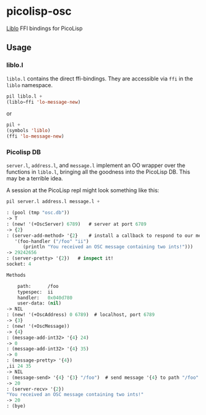 # picolisp-osc
[Liblo](http://liblo.sourceforge.net/) FFI bindings for PicoLisp

## Usage

### liblo.l
`liblo.l` contains the direct ffi-bindings. They are accessible via `ffi` in the `liblo` namespace.

```lisp
pil liblo.l +
(liblo~ffi 'lo-message-new)
```

or

```lisp 
pil +
(symbols 'liblo)
(ffi 'lo-message-new)
``` 

### Picolisp DB 
`server.l`, `address.l`, and `message.l` implement an OO wrapper over the functions in `liblo.l`, bringing all the goodness into the PicoLisp DB. This may be a terrible idea.

A session at the PicoLisp repl might look something like this:

```lisp
pil server.l address.l message.l +

: (pool (tmp "osc.db"))
-> T
: (new! '(+OscServer) 6789)   # server at port 6789
-> {2}
: (server-add-method> '{2}    # install a callback to respond to our message
   '(foo-handler ("/foo" "ii") 
      (println "You received an OSC message containing two ints!")))
-> 29242656
: (server-pretty> '{2})   # inspect it! 
socket: 4

Methods

    path:      /foo
    typespec:  ii
    handler:   0x040d780
    user-data: (nil)
-> NIL
: (new! '(+OscAddress) 0 6789)  # localhost, port 6789
-> {3}
: (new! '(+OscMessage))
-> {4}
: (message-add-int32> '{4} 24)
-> 0
: (message-add-int32> '{4} 35)
-> 0
: (message-pretty> '{4})
,ii 24 35
-> NIL
: (message-send> '{4} '{3} "/foo")  # send message '{4} to path "/foo" at address '{3}
-> 20
: (server-recv> '{2}) 
"You received an OSC message containing two ints!"
-> 20 
: (bye)
```
